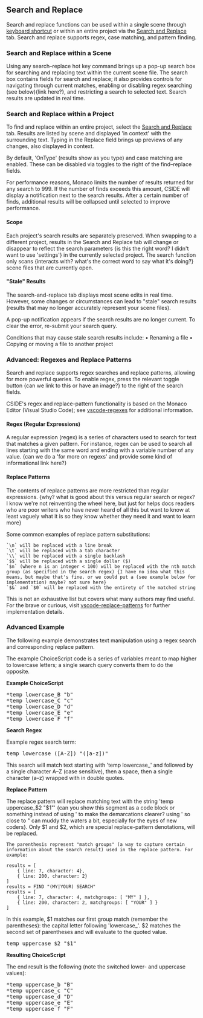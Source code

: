 ## Search and Replace

Search and replace functions can be used within a single scene through [keyboard shortcut](topics/keyboard-shortcuts.md "keyboard shortcuts") or within an entire project via the <a href="#" rel="cside" title="settings" onclick="CSIDE(parent.cside.selectTab.bind(null, 'search'));">Search and Replace</a> tab. Search and replace supports regex, case matching, and pattern finding.


### Search and Replace within a Scene

Using any search–replace hot key command brings up a pop-up search box for searching and replacing text within the current scene file. The search box contains fields for search and replace; it also provides controls for navigating through current matches, enabling or disabling regex searching (see below){link here?}, and restricting a search to selected text. Search results are updated in real time.


### Search and Replace within a Project

To find and replace within an entire project, select the <a href="#" rel="cside" title="settings" onclick="CSIDE(parent.cside.selectTab.bind(null, 'search'));">Search and Replace</a> tab. Results are listed by scene and displayed 'in context' with the surrounding text. Typing in the Replace field brings up previews of any changes, also displayed in context.

By default, 'OnType' (results show as you type) and case matching are enabled. These can be disabled via toggles to the right of the find–replace fields.

For performance reasons, Monaco limits the number of results returned for any search to 999. If the number of finds exceeds this amount, CSIDE will display a notification next to the search results. After a certain number of finds, additional results will be collapsed until selected to improve performance.


#### Scope

Each project's search results are separately preserved. When swapping to a different project, results in the Search and Replace tab will change or disappear to reflect the search parameters {is this the right word? I didn't want to use 'settings'} in the currently selected project. The search function only scans {interacts with? what's the correct word to say what it's doing?} scene files that are currently open.


#### "Stale" Results

The search-and-replace tab displays most scene edits in real time. However, some changes or circumstances can lead to "stale" search results (results that may no longer accurately represent your scene files).

A pop-up notification appears if the search results are no longer current. To clear the error, re-submit your search query.

Conditions that may cause stale search results include:
	• Renaming a file
	• Copying or moving a file to another project


### Advanced: Regexes and Replace Patterns

Search and replace supports regex searches and replace patterns, allowing for more powerful queries. To enable regex, press the relevant toggle button {can we link to this or have an image?} to the right of the search fields.

CSIDE's regex and replace-pattern functionality is based on the Monaco Editor (Visual Studio Code); see [vscode-regexes] for additional information.


#### Regex (Regular Expressions)

A regular expression (regex) is a series of characters used to search for text that matches a given pattern. For instance, regex can be used to search all lines starting with the same word and ending with a variable number of any value. {can we do a 'for more on regexs' and provide some kind of informational link here?}


#### Replace Patterns

The contents of replace patterns are more restricted than regular expressions. {why? what is good about this versus regular search or regex? I know we're not reinventing the wheel here, but just for helps docs readers who are poor writers who  have never heard of all this but want to know at least vaguely what it is so they know whether they need it and want to learn more}

Some common examples of replace pattern substitutions:

	`\n` will be replaced with a line break
	`\t` will be replaced with a tab character
	`\\` will be replaced with a single backlash
	`$$` will be replaced with a single dollar ($)
	`$n` (where n is an integer < 100) will be replaced with the nth match group (as specified in the search regex) {I have no idea what this means, but maybe that's fine. or we could put a (see example below for implementation) maybe? not sure here}
	`$&` and `$0` will be replaced with the entirety of the matched string

This is not an exhaustive list but covers what many authors may find useful. For the brave or curious, visit [vscode-replace-patterns] for further implementation details.


### Advanced Example

The following example demonstrates text manipulation using a regex search and corresponding replace pattern.

The example ChoiceScript code is a series of variables meant to map higher to lowercase letters; a single search query converts them to do the opposite.

**Example ChoiceScript**

<pre>
*temp lowercase_B "b"
*temp lowercase_C "c"
*temp lowercase_D "d"
*temp lowercase_E "e"
*temp lowercase_F "f"
</pre>

**Search Regex**

Example regex search term:

<pre>
temp lowercase_([A-Z]) "([a-z])"
</pre>

This search will match text starting with 'temp lowercase_' and followed by a single character A–Z (case sensitive), then a space, then a single character (a–z) wrapped with in double quotes.

**Replace Pattern**

The replace pattern will replace matching text with the string 'temp uppercase_$2 "$1"' {can you show this segment as a code block or something instead of using ' to make the demarcations clearer? using ' so close to " can muddy the waters a bit, especially for the eyes of new coders}. Only $1 and $2, which are special replace-pattern denotations, will be replaced.

	The parenthesis represent "match groups" (a way to capture certain information about the search result) used in the replace pattern. For example:

	results = [
   		{ line: 7, character: 4},
   		{ line: 200, character: 2}
	]
	results = FIND "(MY|YOUR) SEARCH"
	results = [
   		{ line: 7, character: 4, matchgroups: [ "MY" ] },
   		{ line: 200, character: 2, matchgroups: [ "YOUR" ] }
	]

In this example, $1 matches our first group match (remember the parentheses): the capital letter following 'lowercase_'. $2 matches the second set of parentheses and will evaluate to the quoted value.

<pre>
temp uppercase_$2 "$1"
</pre>

**Resulting ChoiceScript**

The end result is the following (note the switched lower- and uppercase values):
<pre>
*temp uppercase_b "B"
*temp uppercase_c "C"
*temp uppercase_d "D"
*temp uppercase_e "E"
*temp uppercase_f "F"
</pre>

[vscode-replace-patterns]: https://github.com/microsoft/vscode/blob/a699ffaee62010c4634d301da2bbdb7646b8d1da/src/vs/editor/contrib/find/replacePattern.ts#L230 "234"
[vscode-regexes]: https://docs.microsoft.com/en-us/visualstudio/ide/using-regular-expressions-in-visual-studio?view=vs-2019 "123"